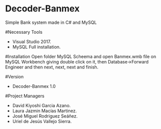 # Decoder-Banmex
Simple Bank system made in C# and MySQL 

#Necessary Tools
- Visual Studio 2017.
- MySQL Full installation.

#Installation
Open folder MySQL Scheema and open Banmex.wmb file on MySQL Workbench giving double click on it, then Database->Forward Engineer and then next, next, next and finish.

#Version
- Decoder-Banmex 1.0

#Project Managers
- David Kiyoshi Garcia Azano.
- Laura Jazmin Macías Martinez.
- José Miguel Rodriguez Seáñez.
- Uriel de Jesús Vallejo Sierra.
